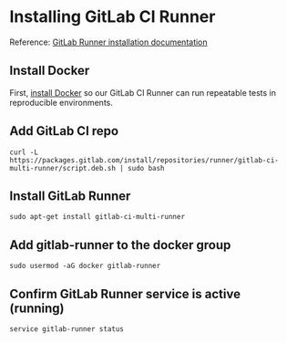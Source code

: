 # Installing GitLab CI Runner

Reference: [GitLab Runner installation documentation](https://docs.gitlab.com/runner/install/linux-repository.html)


## Install Docker
First, [install Docker](21-installing-docker.md) so our GitLab CI Runner can run repeatable tests in reproducible environments.


## Add GitLab CI repo
```
curl -L https://packages.gitlab.com/install/repositories/runner/gitlab-ci-multi-runner/script.deb.sh | sudo bash
```

## Install GitLab Runner
```
sudo apt-get install gitlab-ci-multi-runner
```

## Add gitlab-runner to the docker group
```
sudo usermod -aG docker gitlab-runner
```

## Confirm GitLab Runner service is active (running)
```
service gitlab-runner status
```
